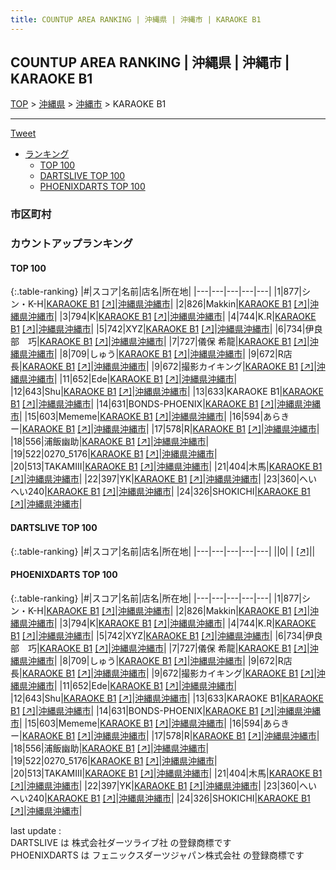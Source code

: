 ```yaml
---
title: COUNTUP AREA RANKING | 沖縄県 | 沖縄市 | KARAOKE B1
---
```

## COUNTUP AREA RANKING | 沖縄県 | 沖縄市 | KARAOKE B1

[TOP](/darts/rank/) > [沖縄県](/darts/rank/沖縄県/) > [沖縄市](/darts/rank/沖縄県/沖縄市/) > KARAOKE B1

___

<a href="https://twitter.com/share?ref_src=twsrc%5Etfw" data-text="COUNTUP AREA RANKING | 沖縄県沖縄市KARAOKE B1" class="twitter-share-button" data-hashtags="DARTSLIVE,PHOENIXDARTS,darts,ダーツ" data-show-count="false">Tweet</a>

* [ランキング](#カウントアップランキング)
    * [TOP 100](#top-100)
    * [DARTSLIVE TOP 100](#dartslive-top-100)
    * [PHOENIXDARTS TOP 100](#phoenixdarts-top-100)

### 市区町村

<ul>

</ul>

### カウントアップランキング

#### TOP 100



{:.table-ranking}
|#|スコア|名前|店名|所在地|
|---|---|---|---|---|
|1|877|<span class="rank-name-pd">シン・K-H</span>|<a href="/darts/rank/shops/86633.html">KARAOKE B1</a> <a href="https://vs.phoenixdarts.com/jp/shop/shopDetailInfo/s_86633?s_seq=86633">[↗]</a>|<a href="/darts/rank/沖縄県/沖縄市">沖縄県沖縄市</a>|
|2|826|<span class="rank-name-pd">Makkin</span>|<a href="/darts/rank/shops/86633.html">KARAOKE B1</a> <a href="https://vs.phoenixdarts.com/jp/shop/shopDetailInfo/s_86633?s_seq=86633">[↗]</a>|<a href="/darts/rank/沖縄県/沖縄市">沖縄県沖縄市</a>|
|3|794|<span class="rank-name-pd">K</span>|<a href="/darts/rank/shops/86633.html">KARAOKE B1</a> <a href="https://vs.phoenixdarts.com/jp/shop/shopDetailInfo/s_86633?s_seq=86633">[↗]</a>|<a href="/darts/rank/沖縄県/沖縄市">沖縄県沖縄市</a>|
|4|744|<span class="rank-name-pd">K.R</span>|<a href="/darts/rank/shops/86633.html">KARAOKE B1</a> <a href="https://vs.phoenixdarts.com/jp/shop/shopDetailInfo/s_86633?s_seq=86633">[↗]</a>|<a href="/darts/rank/沖縄県/沖縄市">沖縄県沖縄市</a>|
|5|742|<span class="rank-name-pd">XYZ</span>|<a href="/darts/rank/shops/86633.html">KARAOKE B1</a> <a href="https://vs.phoenixdarts.com/jp/shop/shopDetailInfo/s_86633?s_seq=86633">[↗]</a>|<a href="/darts/rank/沖縄県/沖縄市">沖縄県沖縄市</a>|
|6|734|<span class="rank-name-pd">伊良部　巧</span>|<a href="/darts/rank/shops/86633.html">KARAOKE B1</a> <a href="https://vs.phoenixdarts.com/jp/shop/shopDetailInfo/s_86633?s_seq=86633">[↗]</a>|<a href="/darts/rank/沖縄県/沖縄市">沖縄県沖縄市</a>|
|7|727|<span class="rank-name-pd">儀保 希龍</span>|<a href="/darts/rank/shops/86633.html">KARAOKE B1</a> <a href="https://vs.phoenixdarts.com/jp/shop/shopDetailInfo/s_86633?s_seq=86633">[↗]</a>|<a href="/darts/rank/沖縄県/沖縄市">沖縄県沖縄市</a>|
|8|709|<span class="rank-name-pd">しゅう</span>|<a href="/darts/rank/shops/86633.html">KARAOKE B1</a> <a href="https://vs.phoenixdarts.com/jp/shop/shopDetailInfo/s_86633?s_seq=86633">[↗]</a>|<a href="/darts/rank/沖縄県/沖縄市">沖縄県沖縄市</a>|
|9|672|<span class="rank-name-pd">R店長</span>|<a href="/darts/rank/shops/86633.html">KARAOKE B1</a> <a href="https://vs.phoenixdarts.com/jp/shop/shopDetailInfo/s_86633?s_seq=86633">[↗]</a>|<a href="/darts/rank/沖縄県/沖縄市">沖縄県沖縄市</a>|
|9|672|<span class="rank-name-pd">撮影カイキング</span>|<a href="/darts/rank/shops/86633.html">KARAOKE B1</a> <a href="https://vs.phoenixdarts.com/jp/shop/shopDetailInfo/s_86633?s_seq=86633">[↗]</a>|<a href="/darts/rank/沖縄県/沖縄市">沖縄県沖縄市</a>|
|11|652|<span class="rank-name-pd">Ede</span>|<a href="/darts/rank/shops/86633.html">KARAOKE B1</a> <a href="https://vs.phoenixdarts.com/jp/shop/shopDetailInfo/s_86633?s_seq=86633">[↗]</a>|<a href="/darts/rank/沖縄県/沖縄市">沖縄県沖縄市</a>|
|12|643|<span class="rank-name-pd">Shu</span>|<a href="/darts/rank/shops/86633.html">KARAOKE B1</a> <a href="https://vs.phoenixdarts.com/jp/shop/shopDetailInfo/s_86633?s_seq=86633">[↗]</a>|<a href="/darts/rank/沖縄県/沖縄市">沖縄県沖縄市</a>|
|13|633|<span class="rank-name-pd">KARAOKE B1</span>|<a href="/darts/rank/shops/86633.html">KARAOKE B1</a> <a href="https://vs.phoenixdarts.com/jp/shop/shopDetailInfo/s_86633?s_seq=86633">[↗]</a>|<a href="/darts/rank/沖縄県/沖縄市">沖縄県沖縄市</a>|
|14|631|<span class="rank-name-pd">BONDS-PHOENIX</span>|<a href="/darts/rank/shops/86633.html">KARAOKE B1</a> <a href="https://vs.phoenixdarts.com/jp/shop/shopDetailInfo/s_86633?s_seq=86633">[↗]</a>|<a href="/darts/rank/沖縄県/沖縄市">沖縄県沖縄市</a>|
|15|603|<span class="rank-name-pd">Mememe</span>|<a href="/darts/rank/shops/86633.html">KARAOKE B1</a> <a href="https://vs.phoenixdarts.com/jp/shop/shopDetailInfo/s_86633?s_seq=86633">[↗]</a>|<a href="/darts/rank/沖縄県/沖縄市">沖縄県沖縄市</a>|
|16|594|<span class="rank-name-pd">あらきー</span>|<a href="/darts/rank/shops/86633.html">KARAOKE B1</a> <a href="https://vs.phoenixdarts.com/jp/shop/shopDetailInfo/s_86633?s_seq=86633">[↗]</a>|<a href="/darts/rank/沖縄県/沖縄市">沖縄県沖縄市</a>|
|17|578|<span class="rank-name-pd">R</span>|<a href="/darts/rank/shops/86633.html">KARAOKE B1</a> <a href="https://vs.phoenixdarts.com/jp/shop/shopDetailInfo/s_86633?s_seq=86633">[↗]</a>|<a href="/darts/rank/沖縄県/沖縄市">沖縄県沖縄市</a>|
|18|556|<span class="rank-name-pd">浦飯幽助</span>|<a href="/darts/rank/shops/86633.html">KARAOKE B1</a> <a href="https://vs.phoenixdarts.com/jp/shop/shopDetailInfo/s_86633?s_seq=86633">[↗]</a>|<a href="/darts/rank/沖縄県/沖縄市">沖縄県沖縄市</a>|
|19|522|<span class="rank-name-pd">0270_5176</span>|<a href="/darts/rank/shops/86633.html">KARAOKE B1</a> <a href="https://vs.phoenixdarts.com/jp/shop/shopDetailInfo/s_86633?s_seq=86633">[↗]</a>|<a href="/darts/rank/沖縄県/沖縄市">沖縄県沖縄市</a>|
|20|513|<span class="rank-name-pd">TAKAMIII</span>|<a href="/darts/rank/shops/86633.html">KARAOKE B1</a> <a href="https://vs.phoenixdarts.com/jp/shop/shopDetailInfo/s_86633?s_seq=86633">[↗]</a>|<a href="/darts/rank/沖縄県/沖縄市">沖縄県沖縄市</a>|
|21|404|<span class="rank-name-pd">木馬</span>|<a href="/darts/rank/shops/86633.html">KARAOKE B1</a> <a href="https://vs.phoenixdarts.com/jp/shop/shopDetailInfo/s_86633?s_seq=86633">[↗]</a>|<a href="/darts/rank/沖縄県/沖縄市">沖縄県沖縄市</a>|
|22|397|<span class="rank-name-pd">YK</span>|<a href="/darts/rank/shops/86633.html">KARAOKE B1</a> <a href="https://vs.phoenixdarts.com/jp/shop/shopDetailInfo/s_86633?s_seq=86633">[↗]</a>|<a href="/darts/rank/沖縄県/沖縄市">沖縄県沖縄市</a>|
|23|360|<span class="rank-name-pd">へいへい240</span>|<a href="/darts/rank/shops/86633.html">KARAOKE B1</a> <a href="https://vs.phoenixdarts.com/jp/shop/shopDetailInfo/s_86633?s_seq=86633">[↗]</a>|<a href="/darts/rank/沖縄県/沖縄市">沖縄県沖縄市</a>|
|24|326|<span class="rank-name-pd">SHOKICHI</span>|<a href="/darts/rank/shops/86633.html">KARAOKE B1</a> <a href="https://vs.phoenixdarts.com/jp/shop/shopDetailInfo/s_86633?s_seq=86633">[↗]</a>|<a href="/darts/rank/沖縄県/沖縄市">沖縄県沖縄市</a>|


#### DARTSLIVE TOP 100



{:.table-ranking}
|#|スコア|名前|店名|所在地|
|---|---|---|---|---|
||0|<span class="rank-name-dl"> </span>|<a href="/darts/rank/shops/.html"></a> <a href="">[↗]</a>|<a href="/darts/rank//"></a>|


#### PHOENIXDARTS TOP 100



{:.table-ranking}
|#|スコア|名前|店名|所在地|
|---|---|---|---|---|
|1|877|<span class="rank-name-pd">シン・K-H</span>|<a href="/darts/rank/shops/86633.html">KARAOKE B1</a> <a href="https://vs.phoenixdarts.com/jp/shop/shopDetailInfo/s_86633?s_seq=86633">[↗]</a>|<a href="/darts/rank/沖縄県/沖縄市">沖縄県沖縄市</a>|
|2|826|<span class="rank-name-pd">Makkin</span>|<a href="/darts/rank/shops/86633.html">KARAOKE B1</a> <a href="https://vs.phoenixdarts.com/jp/shop/shopDetailInfo/s_86633?s_seq=86633">[↗]</a>|<a href="/darts/rank/沖縄県/沖縄市">沖縄県沖縄市</a>|
|3|794|<span class="rank-name-pd">K</span>|<a href="/darts/rank/shops/86633.html">KARAOKE B1</a> <a href="https://vs.phoenixdarts.com/jp/shop/shopDetailInfo/s_86633?s_seq=86633">[↗]</a>|<a href="/darts/rank/沖縄県/沖縄市">沖縄県沖縄市</a>|
|4|744|<span class="rank-name-pd">K.R</span>|<a href="/darts/rank/shops/86633.html">KARAOKE B1</a> <a href="https://vs.phoenixdarts.com/jp/shop/shopDetailInfo/s_86633?s_seq=86633">[↗]</a>|<a href="/darts/rank/沖縄県/沖縄市">沖縄県沖縄市</a>|
|5|742|<span class="rank-name-pd">XYZ</span>|<a href="/darts/rank/shops/86633.html">KARAOKE B1</a> <a href="https://vs.phoenixdarts.com/jp/shop/shopDetailInfo/s_86633?s_seq=86633">[↗]</a>|<a href="/darts/rank/沖縄県/沖縄市">沖縄県沖縄市</a>|
|6|734|<span class="rank-name-pd">伊良部　巧</span>|<a href="/darts/rank/shops/86633.html">KARAOKE B1</a> <a href="https://vs.phoenixdarts.com/jp/shop/shopDetailInfo/s_86633?s_seq=86633">[↗]</a>|<a href="/darts/rank/沖縄県/沖縄市">沖縄県沖縄市</a>|
|7|727|<span class="rank-name-pd">儀保 希龍</span>|<a href="/darts/rank/shops/86633.html">KARAOKE B1</a> <a href="https://vs.phoenixdarts.com/jp/shop/shopDetailInfo/s_86633?s_seq=86633">[↗]</a>|<a href="/darts/rank/沖縄県/沖縄市">沖縄県沖縄市</a>|
|8|709|<span class="rank-name-pd">しゅう</span>|<a href="/darts/rank/shops/86633.html">KARAOKE B1</a> <a href="https://vs.phoenixdarts.com/jp/shop/shopDetailInfo/s_86633?s_seq=86633">[↗]</a>|<a href="/darts/rank/沖縄県/沖縄市">沖縄県沖縄市</a>|
|9|672|<span class="rank-name-pd">R店長</span>|<a href="/darts/rank/shops/86633.html">KARAOKE B1</a> <a href="https://vs.phoenixdarts.com/jp/shop/shopDetailInfo/s_86633?s_seq=86633">[↗]</a>|<a href="/darts/rank/沖縄県/沖縄市">沖縄県沖縄市</a>|
|9|672|<span class="rank-name-pd">撮影カイキング</span>|<a href="/darts/rank/shops/86633.html">KARAOKE B1</a> <a href="https://vs.phoenixdarts.com/jp/shop/shopDetailInfo/s_86633?s_seq=86633">[↗]</a>|<a href="/darts/rank/沖縄県/沖縄市">沖縄県沖縄市</a>|
|11|652|<span class="rank-name-pd">Ede</span>|<a href="/darts/rank/shops/86633.html">KARAOKE B1</a> <a href="https://vs.phoenixdarts.com/jp/shop/shopDetailInfo/s_86633?s_seq=86633">[↗]</a>|<a href="/darts/rank/沖縄県/沖縄市">沖縄県沖縄市</a>|
|12|643|<span class="rank-name-pd">Shu</span>|<a href="/darts/rank/shops/86633.html">KARAOKE B1</a> <a href="https://vs.phoenixdarts.com/jp/shop/shopDetailInfo/s_86633?s_seq=86633">[↗]</a>|<a href="/darts/rank/沖縄県/沖縄市">沖縄県沖縄市</a>|
|13|633|<span class="rank-name-pd">KARAOKE B1</span>|<a href="/darts/rank/shops/86633.html">KARAOKE B1</a> <a href="https://vs.phoenixdarts.com/jp/shop/shopDetailInfo/s_86633?s_seq=86633">[↗]</a>|<a href="/darts/rank/沖縄県/沖縄市">沖縄県沖縄市</a>|
|14|631|<span class="rank-name-pd">BONDS-PHOENIX</span>|<a href="/darts/rank/shops/86633.html">KARAOKE B1</a> <a href="https://vs.phoenixdarts.com/jp/shop/shopDetailInfo/s_86633?s_seq=86633">[↗]</a>|<a href="/darts/rank/沖縄県/沖縄市">沖縄県沖縄市</a>|
|15|603|<span class="rank-name-pd">Mememe</span>|<a href="/darts/rank/shops/86633.html">KARAOKE B1</a> <a href="https://vs.phoenixdarts.com/jp/shop/shopDetailInfo/s_86633?s_seq=86633">[↗]</a>|<a href="/darts/rank/沖縄県/沖縄市">沖縄県沖縄市</a>|
|16|594|<span class="rank-name-pd">あらきー</span>|<a href="/darts/rank/shops/86633.html">KARAOKE B1</a> <a href="https://vs.phoenixdarts.com/jp/shop/shopDetailInfo/s_86633?s_seq=86633">[↗]</a>|<a href="/darts/rank/沖縄県/沖縄市">沖縄県沖縄市</a>|
|17|578|<span class="rank-name-pd">R</span>|<a href="/darts/rank/shops/86633.html">KARAOKE B1</a> <a href="https://vs.phoenixdarts.com/jp/shop/shopDetailInfo/s_86633?s_seq=86633">[↗]</a>|<a href="/darts/rank/沖縄県/沖縄市">沖縄県沖縄市</a>|
|18|556|<span class="rank-name-pd">浦飯幽助</span>|<a href="/darts/rank/shops/86633.html">KARAOKE B1</a> <a href="https://vs.phoenixdarts.com/jp/shop/shopDetailInfo/s_86633?s_seq=86633">[↗]</a>|<a href="/darts/rank/沖縄県/沖縄市">沖縄県沖縄市</a>|
|19|522|<span class="rank-name-pd">0270_5176</span>|<a href="/darts/rank/shops/86633.html">KARAOKE B1</a> <a href="https://vs.phoenixdarts.com/jp/shop/shopDetailInfo/s_86633?s_seq=86633">[↗]</a>|<a href="/darts/rank/沖縄県/沖縄市">沖縄県沖縄市</a>|
|20|513|<span class="rank-name-pd">TAKAMIII</span>|<a href="/darts/rank/shops/86633.html">KARAOKE B1</a> <a href="https://vs.phoenixdarts.com/jp/shop/shopDetailInfo/s_86633?s_seq=86633">[↗]</a>|<a href="/darts/rank/沖縄県/沖縄市">沖縄県沖縄市</a>|
|21|404|<span class="rank-name-pd">木馬</span>|<a href="/darts/rank/shops/86633.html">KARAOKE B1</a> <a href="https://vs.phoenixdarts.com/jp/shop/shopDetailInfo/s_86633?s_seq=86633">[↗]</a>|<a href="/darts/rank/沖縄県/沖縄市">沖縄県沖縄市</a>|
|22|397|<span class="rank-name-pd">YK</span>|<a href="/darts/rank/shops/86633.html">KARAOKE B1</a> <a href="https://vs.phoenixdarts.com/jp/shop/shopDetailInfo/s_86633?s_seq=86633">[↗]</a>|<a href="/darts/rank/沖縄県/沖縄市">沖縄県沖縄市</a>|
|23|360|<span class="rank-name-pd">へいへい240</span>|<a href="/darts/rank/shops/86633.html">KARAOKE B1</a> <a href="https://vs.phoenixdarts.com/jp/shop/shopDetailInfo/s_86633?s_seq=86633">[↗]</a>|<a href="/darts/rank/沖縄県/沖縄市">沖縄県沖縄市</a>|
|24|326|<span class="rank-name-pd">SHOKICHI</span>|<a href="/darts/rank/shops/86633.html">KARAOKE B1</a> <a href="https://vs.phoenixdarts.com/jp/shop/shopDetailInfo/s_86633?s_seq=86633">[↗]</a>|<a href="/darts/rank/沖縄県/沖縄市">沖縄県沖縄市</a>|


<div class="footer border-top border-gray-light mt-5 pt-3 text-right text-gray">
    last update : <span style="font-weight: italic" id="foot_last_modified"></span><br />
    DARTSLIVE は 株式会社ダーツライブ社 の登録商標です<br />
    PHOENIXDARTS は フェニックスダーツジャパン株式会社 の登録商標です<br />
</div>

<script src="https://cdnjs.cloudflare.com/ajax/libs/jquery.tablesorter/2.31.3/js/jquery.tablesorter.min.js" integrity="sha512-qzgd5cYSZcosqpzpn7zF2ZId8f/8CHmFKZ8j7mU4OUXTNRd5g+ZHBPsgKEwoqxCtdQvExE5LprwwPAgoicguNg==" crossorigin="anonymous" referrerpolicy="no-referrer"></script>
<link rel="stylesheet" href="https://cdnjs.cloudflare.com/ajax/libs/jquery.tablesorter/2.31.3/css/theme.default.min.css" integrity="sha512-wghhOJkjQX0Lh3NSWvNKeZ0ZpNn+SPVXX1Qyc9OCaogADktxrBiBdKGDoqVUOyhStvMBmJQ8ZdMHiR3wuEq8+w==" crossorigin="anonymous" referrerpolicy="no-referrer" />
<script>
$(function() {
    $(".table-ranking").tablesorter({sortList:[[0, 0]]});
    $("#foot_last_modified").text(formatDate(new Date(document.lastModified), 'yyyy-MM-dd HH:mm:ss'));
});
</script>

<script async src="https://platform.twitter.com/widgets.js" charset="utf-8"></script>